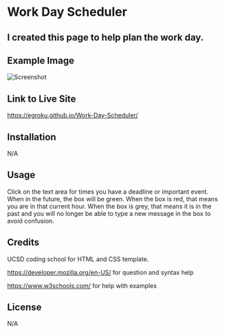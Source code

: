 # Work Day Scheduler


## I created this page to help plan the work day.

## Example Image

![Screenshot](https://user-images.githubusercontent.com/125640560/236143680-b5fbf52e-52a6-4203-9fc6-07135fdb140f.png)

## Link to Live Site

https://egroku.github.io/Work-Day-Scheduler/

## Installation

N/A

## Usage

Click on the text area for times you have a deadline or important event. When in the future, the box will be green. When the box is red, that means you are in that current hour.
When the box is grey, that means it is in the past and you will no longer be able to type a new message in the box to avoid confusion.

## Credits

UCSD coding school for HTML and CSS template.

https://developer.mozilla.org/en-US/ for question and syntax help

https://www.w3schools.com/ for help with examples

## License 

N/A